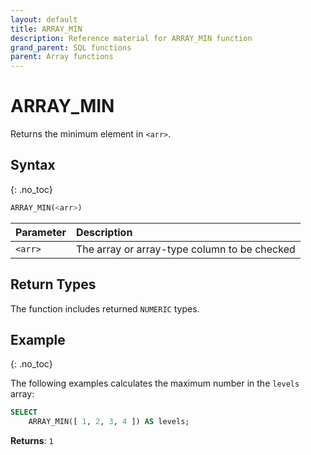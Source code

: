 ```yaml
---
layout: default
title: ARRAY_MIN
description: Reference material for ARRAY_MIN function
grand_parent: SQL functions
parent: Array functions
---
```


# ARRAY\_MIN

Returns the minimum element in `<arr>`.

## Syntax
{: .no_toc}

```sql
ARRAY_MIN(<arr>)
```

| Parameter | Description                                  |
| :--------- | :-------------------------------------------- |
| `<arr>`   | The array or array-type column to be checked |

## Return Types
The function includes returned `NUMERIC` types.  

## Example
{: .no_toc}

The following examples calculates the maximum number in the `levels` array: 
```sql
SELECT
	ARRAY_MIN([ 1, 2, 3, 4 ]) AS levels;
```

**Returns**: `1`
